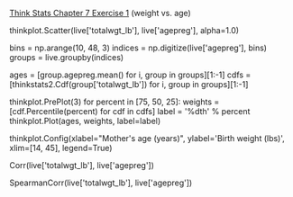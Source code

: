 [Think Stats Chapter 7 Exercise 1](http://greenteapress.com/thinkstats2/html/thinkstats2008.html#toc70) (weight vs. age)

thinkplot.Scatter(live['totalwgt_lb'], live['agepreg'], alpha=1.0)

bins = np.arange(10, 48, 3)
indices = np.digitize(live['agepreg'], bins)
groups = live.groupby(indices)

ages = [group.agepreg.mean() for i, group in groups][1:-1]
cdfs = [thinkstats2.Cdf(group['totalwgt_lb']) for i, group in groups][1:-1]

thinkplot.PrePlot(3)
for percent in [75, 50, 25]:
    weights = [cdf.Percentile(percent) for cdf in cdfs]
    label = '%dth' % percent
    thinkplot.Plot(ages, weights, label=label)

thinkplot.Config(xlabel="Mother's age (years)",
                 ylabel='Birth weight (lbs)',
                 xlim=[14, 45], legend=True)

Corr(live['totalwgt_lb'], live['agepreg'])

SpearmanCorr(live['totalwgt_lb'], live['agepreg'])
